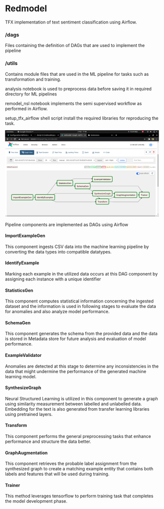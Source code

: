 # Redmodel
TFX implementation of text sentiment classification using Airflow.

### /dags
Files containing the definition of DAGs that are used to implement the pipeline

### /utils
Contains module files that are used in the ML pipeline for tasks such as transformation and training.

analysis notebook is used to preprocess data before saving it in required directory for ML pipelines

remodel_nsl notebook implements the semi supervised workflow as performed in Airflow.

setup_tfx_airflow shell script install the required libraries for reproducing the task.

![Screenshot semisupervised learning workflow](https://raw.githubusercontent.com/devlp121/redmodel-pipeline/master/test1.png)

Pipeline components are implemented as DAGs using Airflow

#### ImportExampleGen
This component ingests CSV data into the machine learning pipeline by converting the data types into compatible datatypes.

#### IdentifyExample
Marking each example in the utilized data occurs at this DAG component by assigning each instance with a unique identifier

#### StatisticsGen
This component computes statistical information concerning the ingested dataset and the information is used in following stages to evaluate the data for anomalies and also analyze model performance.

#### SchemaGen
This component generates the schema from the provided data and the data is stored in Metadata store for future analysis and evaluation of model performance.

#### ExampleValidator
Anomalies are detected at this stage to determine any inconsistencies in the data that might undermine the performance of the generated machine learning model.

#### SynthesizeGraph 
Neural Structured Learning is utilized in this component to generate a graph using similarity measurement between labelled and unlabelled data.
Embedding for the text is also generated from transfer learning libraries using pretrained layers.

#### Transform
This component performs the general preprocessing tasks that enhance performance and structure the data better.

#### GraphAugmentation
This component retrieves the probable label assignment from the synthesized graph to create a matching example entity that contains both labels and features that will be used during training.

#### Trainer
This method leverages tensorflow to perform training task that completes the model development phase.

